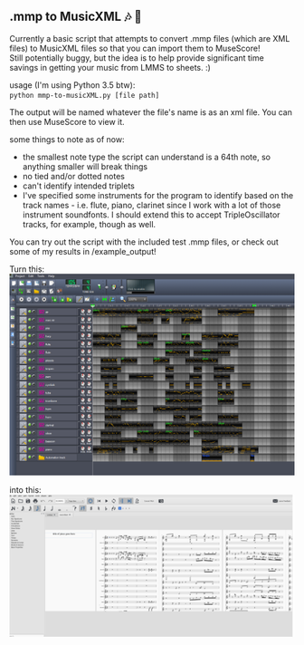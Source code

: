 ## .mmp to MusicXML 🎶 👏    
Currently a basic script that attempts to convert .mmp files (which are XML files) to MusicXML files so that you can import them to MuseScore!    
Still potentially buggy, but the idea is to help provide significant time savings in getting your music from LMMS to sheets. :)    
    
usage (I'm using Python 3.5 btw):    
`python mmp-to-musicXML.py [file path]`    
    
The output will be named whatever the file's name is as an xml file. You can then use MuseScore to view it.    
    
some things to note as of now:    
- the smallest note type the script can understand is a 64th note, so anything smaller will break things 
- no tied and/or dotted notes
- can't identify intended triplets
- I've specified some instruments for the program to identify based on the track names - i.e. flute, piano, clarinet since I work with a lot of those instrument soundfonts. I should extend this to accept TripleOscillator tracks, for example, though as well.    
    
You can try out the script with the included test .mmp files, or check out some of my results in /example_output!    
    
Turn this:    
![lmms .mmp project](images/lmms.png)    
    
into this:    
![musicxml file from .mmp into MuseScore](images/musescore.png)    

